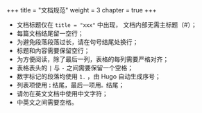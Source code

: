 +++
title = "文档规范"
weight = 3
chapter = true
+++

- 文档标题仅在 `title = "xxx"` 中出现， 文档内部无需主标题（#）；
- 每篇文档结尾留一空行；
- 为避免段落段落过长，请在句号结尾处换行；
- 标题和内容需要保留空行；
- 为方便阅读，除了最后一列，表格的每列需要严格对齐；
- 表格表头的 `|` 与 `-` 之间需要保留一个空格；
- 数字标记的段落均使用 `1.` ，由 Hugo 自动生成序号；
- 列表项使用`；`结尾，最后一项用`。`结尾；
- 请勿在英文文档中使用中文字符；
- 中英文之间需要空格。
